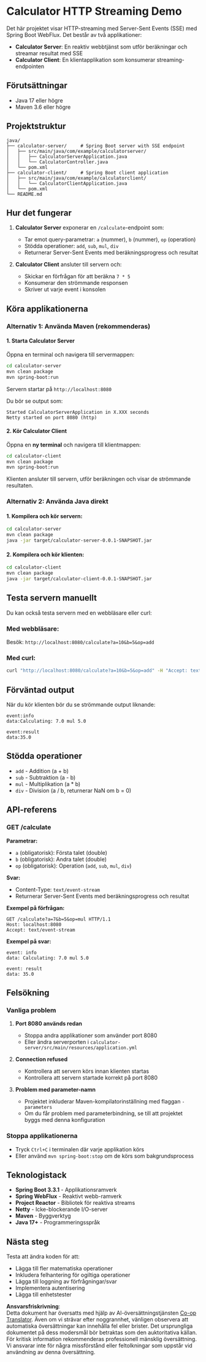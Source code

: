 <!--
CO_OP_TRANSLATOR_METADATA:
{
  "original_hash": "acd4010e430da00946a154f62847a169",
  "translation_date": "2025-07-13T21:12:06+00:00",
  "source_file": "03-GettingStarted/06-http-streaming/solution/java/README.md",
  "language_code": "sv"
}
-->
# Calculator HTTP Streaming Demo

Det här projektet visar HTTP-streaming med Server-Sent Events (SSE) med Spring Boot WebFlux. Det består av två applikationer:

- **Calculator Server**: En reaktiv webbtjänst som utför beräkningar och streamar resultat med SSE
- **Calculator Client**: En klientapplikation som konsumerar streaming-endpointen

## Förutsättningar

- Java 17 eller högre
- Maven 3.6 eller högre

## Projektstruktur

```
java/
├── calculator-server/     # Spring Boot server with SSE endpoint
│   ├── src/main/java/com/example/calculatorserver/
│   │   ├── CalculatorServerApplication.java
│   │   └── CalculatorController.java
│   └── pom.xml
├── calculator-client/     # Spring Boot client application
│   ├── src/main/java/com/example/calculatorclient/
│   │   └── CalculatorClientApplication.java
│   └── pom.xml
└── README.md
```

## Hur det fungerar

1. **Calculator Server** exponerar en `/calculate`-endpoint som:
   - Tar emot query-parametrar: `a` (nummer), `b` (nummer), `op` (operation)
   - Stödda operationer: `add`, `sub`, `mul`, `div`
   - Returnerar Server-Sent Events med beräkningsprogress och resultat

2. **Calculator Client** ansluter till servern och:
   - Skickar en förfrågan för att beräkna `7 * 5`
   - Konsumerar den strömmande responsen
   - Skriver ut varje event i konsolen

## Köra applikationerna

### Alternativ 1: Använda Maven (rekommenderas)

#### 1. Starta Calculator Server

Öppna en terminal och navigera till servermappen:

```bash
cd calculator-server
mvn clean package
mvn spring-boot:run
```

Servern startar på `http://localhost:8080`

Du bör se output som:
```
Started CalculatorServerApplication in X.XXX seconds
Netty started on port 8080 (http)
```

#### 2. Kör Calculator Client

Öppna en **ny terminal** och navigera till klientmappen:

```bash
cd calculator-client
mvn clean package
mvn spring-boot:run
```

Klienten ansluter till servern, utför beräkningen och visar de strömmande resultaten.

### Alternativ 2: Använda Java direkt

#### 1. Kompilera och kör servern:

```bash
cd calculator-server
mvn clean package
java -jar target/calculator-server-0.0.1-SNAPSHOT.jar
```

#### 2. Kompilera och kör klienten:

```bash
cd calculator-client
mvn clean package
java -jar target/calculator-client-0.0.1-SNAPSHOT.jar
```

## Testa servern manuellt

Du kan också testa servern med en webbläsare eller curl:

### Med webbläsare:
Besök: `http://localhost:8080/calculate?a=10&b=5&op=add`

### Med curl:
```bash
curl "http://localhost:8080/calculate?a=10&b=5&op=add" -H "Accept: text/event-stream"
```

## Förväntad output

När du kör klienten bör du se strömmande output liknande:

```
event:info
data:Calculating: 7.0 mul 5.0

event:result
data:35.0
```

## Stödda operationer

- `add` - Addition (a + b)
- `sub` - Subtraktion (a - b)
- `mul` - Multiplikation (a * b)
- `div` - Division (a / b, returnerar NaN om b = 0)

## API-referens

### GET /calculate

**Parametrar:**
- `a` (obligatorisk): Första talet (double)
- `b` (obligatorisk): Andra talet (double)
- `op` (obligatorisk): Operation (`add`, `sub`, `mul`, `div`)

**Svar:**
- Content-Type: `text/event-stream`
- Returnerar Server-Sent Events med beräkningsprogress och resultat

**Exempel på förfrågan:**
```
GET /calculate?a=7&b=5&op=mul HTTP/1.1
Host: localhost:8080
Accept: text/event-stream
```

**Exempel på svar:**
```
event: info
data: Calculating: 7.0 mul 5.0

event: result
data: 35.0
```

## Felsökning

### Vanliga problem

1. **Port 8080 används redan**
   - Stoppa andra applikationer som använder port 8080
   - Eller ändra serverporten i `calculator-server/src/main/resources/application.yml`

2. **Connection refused**
   - Kontrollera att servern körs innan klienten startas
   - Kontrollera att servern startade korrekt på port 8080

3. **Problem med parameter-namn**
   - Projektet inkluderar Maven-kompilatorinställning med flaggan `-parameters`
   - Om du får problem med parameterbindning, se till att projektet byggs med denna konfiguration

### Stoppa applikationerna

- Tryck `Ctrl+C` i terminalen där varje applikation körs
- Eller använd `mvn spring-boot:stop` om de körs som bakgrundsprocess

## Teknologistack

- **Spring Boot 3.3.1** - Applikationsramverk
- **Spring WebFlux** - Reaktivt webb-ramverk
- **Project Reactor** - Bibliotek för reaktiva streams
- **Netty** - Icke-blockerande I/O-server
- **Maven** - Byggverktyg
- **Java 17+** - Programmeringsspråk

## Nästa steg

Testa att ändra koden för att:
- Lägga till fler matematiska operationer
- Inkludera felhantering för ogiltiga operationer
- Lägga till loggning av förfrågningar/svar
- Implementera autentisering
- Lägga till enhetstester

**Ansvarsfriskrivning**:  
Detta dokument har översatts med hjälp av AI-översättningstjänsten [Co-op Translator](https://github.com/Azure/co-op-translator). Även om vi strävar efter noggrannhet, vänligen observera att automatiska översättningar kan innehålla fel eller brister. Det ursprungliga dokumentet på dess modersmål bör betraktas som den auktoritativa källan. För kritisk information rekommenderas professionell mänsklig översättning. Vi ansvarar inte för några missförstånd eller feltolkningar som uppstår vid användning av denna översättning.